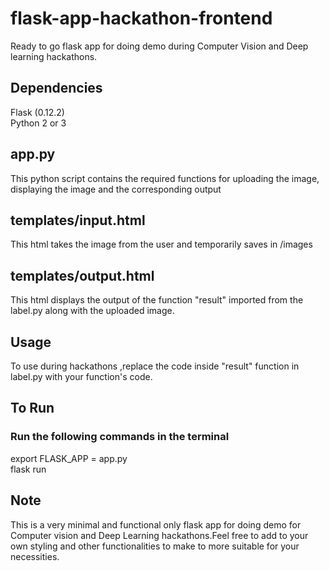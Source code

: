 # flask-app-hackathon-frontend
Ready to go flask app for doing demo during Computer Vision and Deep learning hackathons.

## Dependencies
Flask (0.12.2)<br />
Python 2 or 3

## app.py
This python script contains the required functions for uploading the image, displaying the image and the corresponding output

## templates/input.html
This html takes the image from the user and temporarily saves in /images 

## templates/output.html
This html displays the output of the function "result" imported from the label.py along with the uploaded image.

## Usage
To use during hackathons ,replace the code inside "result" function in label.py with your function's code.

## To Run
### Run the following commands in the terminal

export FLASK_APP = app.py<br />
flask run<br />

## Note
This is a very minimal and functional only flask app for doing demo for Computer vision and Deep Learning hackathons.Feel free to add to your own styling and other functionalities to make to more suitable for your necessities.
